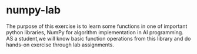 # numpy-lab
The purpose of this exercise is to learn some functions in one of important python libraries, NumPy for algorithm implementation in AI programming. AS a student,we will know basic function operations from this library and do hands-on exercise through lab assignments.
